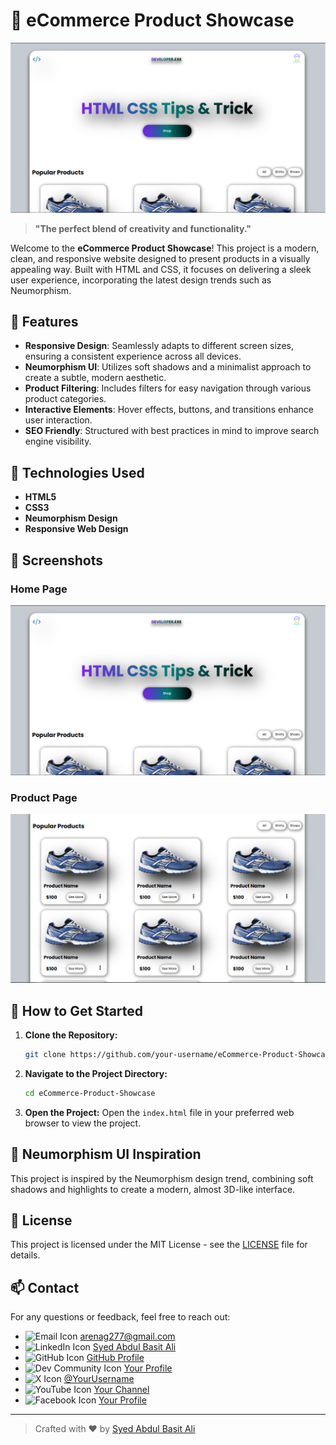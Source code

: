 # 🛒 eCommerce Product Showcase

![eCommerce Product Showcase](/eCommerce-Preview-images/10.PNG)

> **"The perfect blend of creativity and functionality."**

Welcome to the **eCommerce Product Showcase**! This project is a modern, clean, and responsive website designed to present products in a visually appealing way. Built with HTML and CSS, it focuses on delivering a sleek user experience, incorporating the latest design trends such as Neumorphism.

## 🌟 Features

- **Responsive Design**: Seamlessly adapts to different screen sizes, ensuring a consistent experience across all devices.
- **Neumorphism UI**: Utilizes soft shadows and a minimalist approach to create a subtle, modern aesthetic.
- **Product Filtering**: Includes filters for easy navigation through various product categories.
- **Interactive Elements**: Hover effects, buttons, and transitions enhance user interaction.
- **SEO Friendly**: Structured with best practices in mind to improve search engine visibility.

## 🔧 Technologies Used

- **HTML5**
- **CSS3**
- **Neumorphism Design**
- **Responsive Web Design**

## 📸 Screenshots

### Home Page
![Home Page](/eCommerce-Preview-images/10.PNG)

### Product Page
![Product Page](/eCommerce-Preview-images/11.PNG)

## 🚀 How to Get Started

1. **Clone the Repository:**
    ```bash
    git clone https://github.com/your-username/eCommerce-Product-Showcase.git
    ```
2. **Navigate to the Project Directory:**
    ```bash
    cd eCommerce-Product-Showcase
    ```
3. **Open the Project:**
    Open the `index.html` file in your preferred web browser to view the project.


## 🎨 Neumorphism UI Inspiration

This project is inspired by the Neumorphism design trend, combining soft shadows and highlights to create a modern, almost 3D-like interface.

## 📝 License

This project is licensed under the MIT License - see the [LICENSE](LICENSE) file for details.

## 📫 Contact
For any questions or feedback, feel free to reach out:
- ![Email Icon](https://img.shields.io/badge/Email-%23D14836?style=flat-square&logo=gmail&logoColor=white)    [arenag277@gmail.com](mailto:arenag277@gmail.com) 
- ![LinkedIn Icon](https://img.shields.io/badge/LinkedIn-%230A66C2?style=flat-square&logo=linkedin&logoColor=white) [Syed Abdul Basit Ali](https://www.linkedin.com/in/syedabdulbasitali1) 
- ![GitHub Icon](https://img.shields.io/badge/GitHub-%23121011?style=flat-square&logo=github&logoColor=white) [GitHub Profile](https://github.com/syedabdulbasitali1) 
- ![Dev Community Icon](https://img.shields.io/badge/DevCommunity-%230A0A0A?style=flat-square&logo=dev&logoColor=white) [Your Profile](https://dev.to/syedabdulbasitali) 
- ![X Icon](https://img.shields.io/badge/X-%231DA1F2?style=flat-square&logo=twitter&logoColor=white) [@YourUsername](https://x.com/syedabdulbasitali) 
- ![YouTube Icon](https://img.shields.io/badge/YouTube-%23FF0000?style=flat-square&logo=youtube&logoColor=white) [Your Channel](https://www.youtube.com/channel/yourchannelid) 
- ![Facebook Icon](https://img.shields.io/badge/Facebook-%231877F2?style=flat-square&logo=facebook&logoColor=white) [Your Profile](https://www.facebook.com/syedabdulbasitali) 

---

> Crafted with ❤️ by [Syed Abdul Basit Ali](https://github.com/syedabdulbasitali1)

